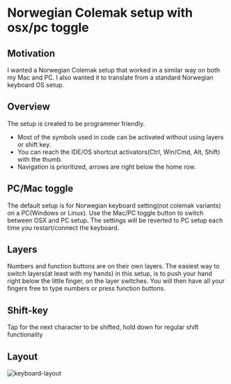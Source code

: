 # Norwegian Colemak setup with osx/pc toggle

## Motivation
I wanted a Norwegian Colemak setup that worked in a similar way on both my Mac and PC. I  also wanted it to translate from a standard Norwegian keyboard OS setup.

## Overview
The setup is created to be programmer friendly.
- Most of the symbols used in code can be activated without using layers or shift key.
- You can reach the IDE/OS shortcut activators(Ctrl, Win/Cmd, Alt, Shift) with the thumb.
- Navigation is prioritized, arrows are right below the home row.

## PC/Mac toggle
The default setup is for Norwegian keyboard setting(not colemak variants) on a PC(Windows or Linux). Use the Mac/PC toggle button to switch between OSX and PC setup. The settings will be reverted to PC setup each time you restart/connect the keyboard.

## Layers
Numbers and function buttons are on their own layers. The easiest way to switch layers(at least with my hands) in this setup, is to push your hand right below the little finger, on the layer switches. You will then have all your fingers free to type numbers or press function buttons.

## Shift-key
Tap for the next character to be shifted, hold down for regular shift functionality

## Layout

![keyboard-layout](https://i.imgur.com/168aGmR.png)
